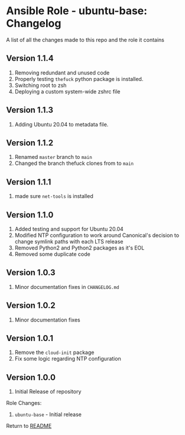 Ansible Role - ubuntu-base: Changelog
=====================================
A list of all the changes made to this repo and the role it contains

Version 1.1.4
-------------

1. Removing redundant and unused code
2. Properly testing `thefuck` python package is installed.
3. Switching root to zsh
4. Deploying a custom system-wide zshrc file

Version 1.1.3
-------------

1. Adding Ubuntu 20.04 to metadata file.

Version 1.1.2
-------------

1. Renamed `master` branch to `main`
2. Changed the branch thefuck clones from to `main`

Version 1.1.1
-------------

1. made sure `net-tools` is installed

Version 1.1.0
-------------

1. Added testing and support for Ubuntu 20.04
2. Modified NTP configuration to work around Canonical's decision to change symlink paths with each LTS release
3. Removed Python2 and Python2 packages as it's EOL
4. Removed some duplicate code

Version 1.0.3
-------------

1. Minor documentation fixes in `CHANGELOG.md`

Version 1.0.2
-------------

1. Minor documentation fixes

Version 1.0.1
-------------

1. Remove the `cloud-init` package
2. Fix some logic regarding NTP configuration

Version 1.0.0
-------------

1. Initial Release of repository

Role Changes:

1. `ubuntu-base` - Initial release

Return to [README](README.md)
